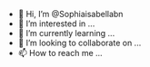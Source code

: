 - 👋 Hi, I’m @Sophiaisabellabn
- 👀 I’m interested in ...
- 🌱 I’m currently learning ...
- 💞️ I’m looking to collaborate on ...
- 📫 How to reach me ...

<!---
Sophiaisabellabn/Sophiaisabellabn is a ✨ special ✨ repository because its `README.md` (this file) appears on your GitHub profile.
You can click the Preview link to take a look at your changes.
--->
